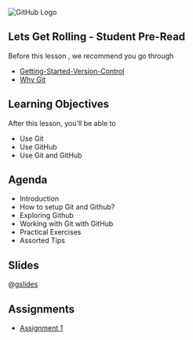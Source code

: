 ![GitHub Logo](https://s3.ap-south-1.amazonaws.com/greyatom-social/logo.png)

## Lets Get Rolling - Student Pre-Read
Before this lesson , we recommend you go through
* [Getting-Started-Version-Control](https://git-scm.com/book/id/v2/Getting-Started-About-Version-Control)
* [Why Git](https://www.atlassian.com/git/tutorials/why-git)

## Learning Objectives

After this lesson, you'll be able to
* Use Git
* Use GitHub
* Use Git and GitHub

## Agenda

* Introduction
* How to setup Git and Github?
* Exploring Github
* Working with Git with GitHub
* Practical Exercises
* Assorted Tips

## Slides
@[gslides](1Ybi0bXImYeN8kyMXFszoR6dZf-hYoscdGu9oxd1ziBE)

## Assignments
* [Assignment 1](/lesson/fsdse-git-github-assignment-1)

